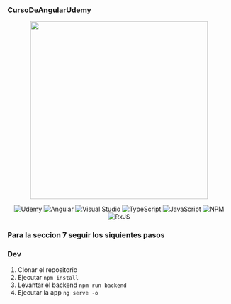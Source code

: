 ### CursoDeAngularUdemy

<p align = "center">
  <img width = "400" heigth = "400" src="https://s42509.pcdn.co/wp-content/uploads/2015/08/AngularJS_google.png">
</p>

<div align = "center">
  

![Udemy](https://img.shields.io/badge/Udemy-A435F0?style=for-the-badge&logo=Udemy&logoColor=white) 
![Angular](https://img.shields.io/badge/angular-%23DD0031.svg?style=for-the-badge&logo=angular&logoColor=white) 
![Visual Studio](https://img.shields.io/badge/Visual%20Studio-5C2D91.svg?style=for-the-badge&logo=visual-studio&logoColor=white)
![TypeScript](https://img.shields.io/badge/typescript-%23007ACC.svg?style=for-the-badge&logo=typescript&logoColor=white)
![JavaScript](https://img.shields.io/badge/javascript-%23323330.svg?style=for-the-badge&logo=javascript&logoColor=%23F7DF1E)
![NPM](https://img.shields.io/badge/NPM-%23CB3837.svg?style=for-the-badge&logo=npm&logoColor=white)
![RxJS](https://img.shields.io/badge/rxjs-%23B7178C.svg?style=for-the-badge&logo=reactivex&logoColor=white)
</div>


### Para la seccion 7 seguir los siquientes pasos
### Dev 
1. Clonar el repositorio
2. Ejecutar ```npm install```
3. Levantar el backend ```npm run backend```
4. Ejecutar la app ```ng serve -o```

